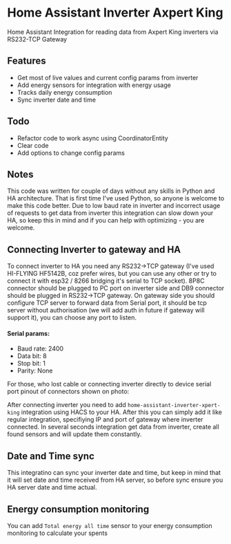 # Home Assistant Inverter Axpert King
Home Assistant Integration for reading data from Axpert King inverters via RS232-TCP Gateway

## Features

- Get most of live values and current config params from inverter
- Add energy sensors for integration with energy usage
- Tracks daily energy consumption
- Sync inverter date and time

## Todo

- Refactor code to work async using CoordinatorEntity
- Clear code
- Add options to change config params

## Notes

This code was written for couple of days without any skills in Python and HA architecture. That is first time I've used Python, so anyone is welcome to make this code better.
Due to low baud rate in inverter and incorrect usage of requests to get data from inverter this integration can slow down your HA, so keep this in mind and if you can help with optimizing - you are welcome.

## Connecting Inverter to gateway and HA

To connect inverter to HA you need any RS232->TCP gateway (I've used HI-FLYING HF5142B, coz prefer wires, but you can use any other or try to connect it with esp32 / 8266 bridging it's serial to TCP socket). 8P8C connector should be plugged to PC port on inverter side and DB9 connector should be plugged in RS232->TCP gateway.
On gateway side you should configure TCP server to forward data from Serial port, it should be tcp server without authorisation (we will add auth in future if gateway will support it), you can choose any port to listen.

#### Serial params:
- Baud rate: 2400
- Data bit: 8
- Stop bit: 1
- Parity: None

For those, who lost cable or connecting inverter directly to device serial port pinout of connectors shown on photo:

After connecting inverter you need to add `home-assistant-inverter-xpert-king` integration using HACS to your HA. After this you can simply add it like regular integration, specifiying IP and port of gateway where inverter connected. In several seconds integration get data from inverter, create all found sensors and will update them constantly.

## Date and Time sync

This integratino can sync your inverter date and time, but keep in mind that it will set date and time received from HA server, so before sync ensure you HA server date and time actual.

## Energy consumption monitoring

You can add `Total energy all time` sensor to your energy consumption monitoring to calculate your spents
